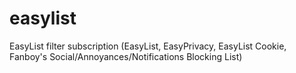 # easylist
EasyList filter subscription (EasyList, EasyPrivacy, EasyList Cookie, Fanboy's Social/Annoyances/Notifications Blocking List)
